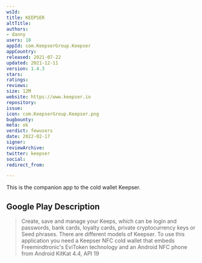 ```yaml
---
wsId: 
title: KEEPSER
altTitle: 
authors:
- danny
users: 10
appId: com.KeepserGroup.Keepser
appCountry: 
released: 2021-07-22
updated: 2021-12-11
version: 1.4.3
stars: 
ratings: 
reviews: 
size: 12M
website: https://www.keepser.io
repository: 
issue: 
icon: com.KeepserGroup.Keepser.png
bugbounty: 
meta: ok
verdict: fewusers
date: 2022-02-17
signer: 
reviewArchive: 
twitter: keepser
social: 
redirect_from: 

---
```


This is the companion app to the cold wallet Keepser.

## Google Play Description 

> Create, save and manage your Keeps, which can be login and passwords, bank cards, loyalty cards, private cryptocurrency keys or Seed phrases. There are different models of Keepser. To use this application you need a Keepser NFC cold wallet that embeds Freemindtronic's EviToken technology and an Android NFC phone from Android KitKat 4.4, API 19
